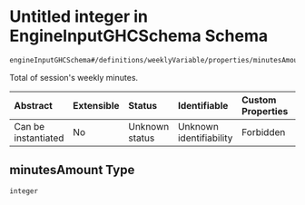 # Untitled integer in EngineInputGHCSchema Schema

```txt
engineInputGHCSchema#/definitions/weeklyVariable/properties/minutesAmount
```

Total of session's weekly minutes.

| Abstract            | Extensible | Status         | Identifiable            | Custom Properties | Additional Properties | Access Restrictions | Defined In                                                        |
| :------------------ | :--------- | :------------- | :---------------------- | :---------------- | :-------------------- | :------------------ | :---------------------------------------------------------------- |
| Can be instantiated | No         | Unknown status | Unknown identifiability | Forbidden         | Allowed               | none                | [ghc.schema.json*](../out/ghc.schema.json "open original schema") |

## minutesAmount Type

`integer`
